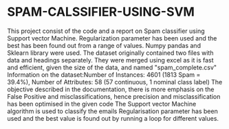 # SPAM-CALSSIFIER-USING-SVM
This project consist of the code and a report on Spam classifier using Support vector Machine. Regularization parameter has been used and the best has been found out from a range of values.
Numpy pandas and Sklearn library were used.
The dataset originally contained two files with data and headings separately.
They were merged using excel as it is fast and efficient, given the size of the data, and named "spam_complete.csv"
Information on the dataset:Number of Instances: 4601 (1813 Spam = 39.4%), Number of Attributes: 58 (57 continuous, 1 nominal class label)
The objective described in the documentation, there is more emphasis on the False Positive and misclassifications, hence precision and misclassification has been optimised in the given code 
The Support vector Machine algorithm is used to classify the emails
Regularisation parameter has been used and the best value is found out by running a loop for different values.

